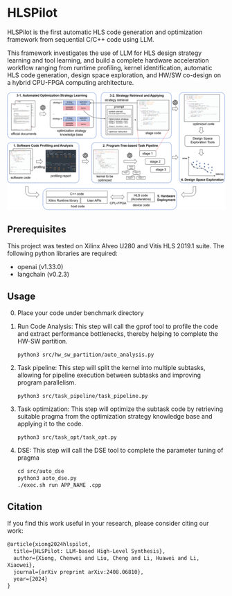 # HLSPilot

HLSPilot is the first automatic HLS code generation and optimization framework from sequential C/C++ code using LLM. 

This framework investigates the use of LLM for HLS design strategy learning and tool learning, and build a complete hardware acceleration workflow ranging from runtime profiling, kernel identification, automatic HLS code generation, design space exploration, and HW/SW co-design on a hybrid CPU-FPGA computing architecture.

![](./src/pic/framework-v4.2.png)

## Prerequisites

This project was tested on Xilinx Alveo U280 and Vitis HLS 2019.1 suite. The following python libraries are required: 
* openai (v1.33.0)
* langchain (v0.2.3)

## Usage

0. Place your code under benchmark directory

1. Run Code Analysis: This step will call the gprof tool to profile the code and extract performance bottlenecks, thereby helping to complete the HW-SW partition.

   ```shell
   python3 src/hw_sw_partition/auto_analysis.py
   ```

2. Task pipeline: This step will split the kernel into multiple subtasks, allowing for pipeline execution between subtasks and improving program parallelism.

   ```shell
   python3 src/task_pipeline/task_pipeline.py
   ```

3. Task optimization: This step will optimize the subtask code by retrieving suitable pragma from the optimization strategy knowledge base and applying it to the code.

   ```shell
   python3 src/task_opt/task_opt.py
   ```

4. DSE: This step will call the DSE tool to complete the parameter tuning of pragma

   ```shell
   cd src/auto_dse
   python3 aoto_dse.py
   ./exec.sh run APP_NAME .cpp
   ```

## Citation

If you find this work useful in your research, please consider citing our work:

```
@article{xiong2024hlspilot,
  title={HLSPilot: LLM-based High-Level Synthesis},
  author={Xiong, Chenwei and Liu, Cheng and Li, Huawei and Li, Xiaowei},
  journal={arXiv preprint arXiv:2408.06810},
  year={2024}
}
```